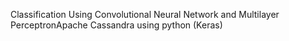 Classification Using Convolutional Neural Network and Multilayer PerceptronApache Cassandra using python (Keras)